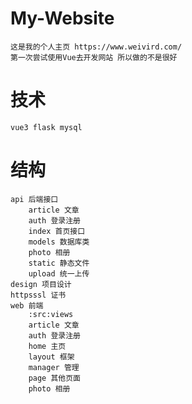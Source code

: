 # My-Website
    这是我的个人主页 https://www.weivird.com/
    第一次尝试使用Vue去开发网站 所以做的不是很好

# 技术
    vue3 flask mysql

# 结构
    api 后端接口
        article 文章
        auth 登录注册
        index 首页接口
        models 数据库类
        photo 相册
        static 静态文件
        upload 统一上传
    design 项目设计
    httpsssl 证书
    web 前端
        :src:views
        article 文章
        auth 登录注册
        home 主页
        layout 框架
        manager 管理
        page 其他页面
        photo 相册